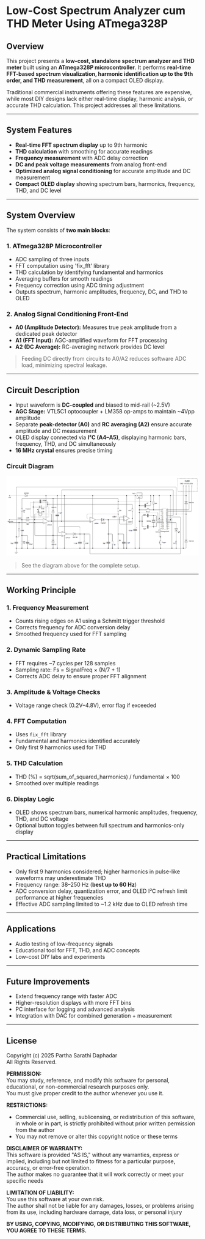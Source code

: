 ﻿# Low-Cost Spectrum Analyzer cum THD Meter Using ATmega328P

## Overview
This project presents a **low-cost, standalone spectrum analyzer and THD meter** built using an **ATmega328P microcontroller**. It performs **real-time FFT-based spectrum visualization, harmonic identification up to the 9th order, and THD measurement**, all on a compact OLED display.  

Traditional commercial instruments offering these features are expensive, while most DIY designs lack either real-time display, harmonic analysis, or accurate THD calculation. This project addresses all these limitations.

---

## System Features
- **Real-time FFT spectrum display** up to 9th harmonic  
- **THD calculation** with smoothing for accurate readings  
- **Frequency measurement** with ADC delay correction  
- **DC and peak voltage measurements** from analog front-end  
- **Optimized analog signal conditioning** for accurate amplitude and DC measurement  
- **Compact OLED display** showing spectrum bars, harmonics, frequency, THD, and DC level  

---

## System Overview
The system consists of **two main blocks**:

### 1. ATmega328P Microcontroller
- ADC sampling of three inputs  
- FFT computation using 'fix_fft' library  
- THD calculation by identifying fundamental and harmonics  
- Averaging buffers for smooth readings  
- Frequency correction using ADC timing adjustment  
- Outputs spectrum, harmonic amplitudes, frequency, DC, and THD to OLED  

### 2. Analog Signal Conditioning Front-End
- **A0 (Amplitude Detector):** Measures true peak amplitude from a dedicated peak detector  
- **A1 (FFT Input):** AGC-amplified waveform for FFT processing  
- **A2 (DC Average):** RC-averaging network provides DC level  

> Feeding DC directly from circuits to A0/A2 reduces software ADC load, minimizing spectral leakage.

---

## Circuit Description
- Input waveform is **DC-coupled** and biased to mid-rail (~2.5V)  
- **AGC Stage:** VTL5C1 optocoupler + LM358 op-amps to maintain ~4Vpp amplitude  
- Separate **peak-detector (A0)** and **RC averaging (A2)** ensure accurate amplitude and DC measurement  
- OLED display connected via **I²C (A4–A5)**, displaying harmonic bars, frequency, THD, and DC simultaneously  
- **16 MHz crystal** ensures precise timing  

### Circuit Diagram
![Circuit Diagram](CircuitDiagram.png)  
> See the diagram above for the complete setup.

---

## Working Principle

### 1. Frequency Measurement
- Counts rising edges on A1 using a Schmitt trigger threshold  
- Corrects frequency for ADC conversion delay  
- Smoothed frequency used for FFT sampling  

### 2. Dynamic Sampling Rate
- FFT requires ~7 cycles per 128 samples  
- Sampling rate: Fs = SignalFreq × (N/7 + 1)  
- Corrects ADC delay to ensure proper FFT alignment  

### 3. Amplitude & Voltage Checks
- Voltage range check (0.2V–4.8V), error flag if exceeded  

### 4. FFT Computation
- Uses `fix_fft` library  
- Fundamental and harmonics identified accurately  
- Only first 9 harmonics used for THD  

### 5. THD Calculation
- THD (%) = sqrt(sum_of_squared_harmonics) / fundamental × 100  
- Smoothed over multiple readings  

### 6. Display Logic
- OLED shows spectrum bars, numerical harmonic amplitudes, frequency, THD, and DC voltage  
- Optional button toggles between full spectrum and harmonics-only display  

---

## Practical Limitations
- Only first 9 harmonics considered; higher harmonics in pulse-like waveforms may underestimate THD  
- Frequency range: 38–250 Hz (**best up to 60 Hz**)  
- ADC conversion delay, quantization error, and OLED I²C refresh limit performance at higher frequencies  
- Effective ADC sampling limited to ~1.2 kHz due to OLED refresh time  

---

## Applications
- Audio testing of low-frequency signals  
- Educational tool for FFT, THD, and ADC concepts  
- Low-cost DIY labs and experiments  

---

## Future Improvements
- Extend frequency range with faster ADC  
- Higher-resolution displays with more FFT bins  
- PC interface for logging and advanced analysis  
- Integration with DAC for combined generation + measurement  

---

## License
Copyright (c) 2025 Partha Sarathi Daphadar  
All Rights Reserved.

**PERMISSION:**  
You may study, reference, and modify this software for personal, educational, or non-commercial research purposes only.  
You must give proper credit to the author whenever you use it.

**RESTRICTIONS:**  
- Commercial use, selling, sublicensing, or redistribution of this software, in whole or in part, is strictly prohibited without prior written permission from the author  
- You may not remove or alter this copyright notice or these terms  

**DISCLAIMER OF WARRANTY:**  
This software is provided "AS IS," without any warranties, express or implied, including but not limited to fitness for a particular purpose, accuracy, or error-free operation.  
The author makes no guarantee that it will work correctly or meet your specific needs  

**LIMITATION OF LIABILITY:**  
You use this software at your own risk.  
The author shall not be liable for any damages, losses, or problems arising from its use, including hardware damage, data loss, or personal injury  

**BY USING, COPYING, MODIFYING, OR DISTRIBUTING THIS SOFTWARE, YOU AGREE TO THESE TERMS.**
